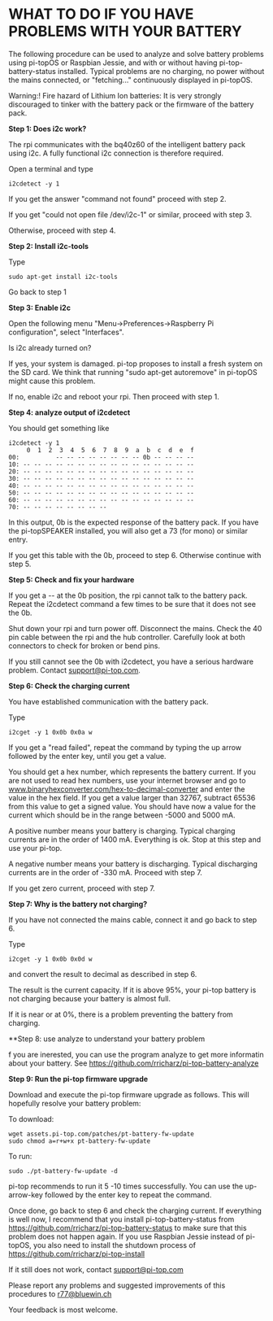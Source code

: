 # WHAT TO DO IF YOU HAVE PROBLEMS WITH YOUR BATTERY

The following procedure can be used to analyze and solve battery problems using pi-topOS or
Raspbian Jessie, and with or without having pi-top-battery-status installed. Typical problems are
no charging, no power without the mains connected, or "fetching..." continuously displayed in pi-topOS.

Warning:! Fire hazard of Lithium Ion batteries: It is very strongly discouraged to tinker with the battery pack
or the firmware of the battery pack.

**Step 1: Does i2c work?**

The rpi communicates with the bq40z60 of the intelligent battery pack using i2c. A fully functional
i2c connection is therefore required.

Open a terminal and type
```
i2cdetect -y 1
```

If you get the answer "command not found" proceed with step 2.

If you get "could not open file /dev/i2c-1" or similar, proceed with step 3.

Otherwise, proceed with step 4.

**Step 2: Install i2c-tools**

Type
```
sudo apt-get install i2c-tools
```
Go back to step 1

**Step 3: Enable i2c**

Open the following menu "Menu->Preferences->Raspberry Pi configuration", select "Interfaces".

Is i2c already turned on?

If yes, your system is damaged. pi-top proposes to install a fresh system on the SD card. We think that
running "sudo apt-get autoremove" in pi-topOS might cause this problem.

If no, enable i2c and reboot your rpi. Then proceed with step 1.

**Step 4: analyze output of i2cdetect**

You should get something like
```
i2cdetect -y 1
     0  1  2  3  4  5  6  7  8  9  a  b  c  d  e  f
00:          -- -- -- -- -- -- -- -- 0b -- -- -- -- 
10: -- -- -- -- -- -- -- -- -- -- -- -- -- -- -- -- 
20: -- -- -- -- -- -- -- -- -- -- -- -- -- -- -- -- 
30: -- -- -- -- -- -- -- -- -- -- -- -- -- -- -- -- 
40: -- -- -- -- -- -- -- -- -- -- -- -- -- -- -- -- 
50: -- -- -- -- -- -- -- -- -- -- -- -- -- -- -- -- 
60: -- -- -- -- -- -- -- -- -- -- -- -- -- -- -- -- 
70: -- -- -- -- -- -- -- --     
```
In this output, 0b is the expected response of the battery pack. If you have the pi-topSPEAKER installed, you will
also get a 73 (for mono) or similar entry.

If you get this table with the 0b, proceed to step 6. Otherwise continue with step 5.

**Step 5: Check and fix your hardware**

If you get a -- at the 0b position, the rpi cannot talk to the battery pack. Repeat the i2cdetect command a few times to
be sure that it does not see the 0b.

Shut down your rpi and turn power off. Disconnect the mains. Check the 40 pin cable between the rpi and the hub controller. Carefully look at both connectors to check for broken or
bend pins.

If you still cannot see the 0b with i2cdetect, you have a serious hardware problem. Contact support@pi-top.com.

**Step 6: Check the charging current**

You have established communication with the battery pack.

Type
```
i2cget -y 1 0x0b 0x0a w
```
If you get a "read failed", repeat the command by typing the up arrow followed by the enter key, until you get a value.

You should get a hex number, which represents the battery current. If you are not used to read hex
numbers, use your internet browser and go to www.binaryhexconverter.com/hex-to-decimal-converter and enter the
value in the hex field. If you get a value larger than 32767, subtract 65536 from this value to get a signed value.
You should have now a value for the current which should be in the range between -5000 and 5000 mA.

A positive number means your battery is charging. Typical charging currents are in the order of 1400 mA.
Everything is ok. Stop at this step and use your pi-top.

A negative number means your battery is discharging. Typical discharging currents are in the order of -330 mA. 
Proceed with step 7.

If you get zero current, proceed with step 7.

**Step 7: Why is the battery not charging?**

If you have not connected the mains cable, connect it and go back to step 6.

Type
```
i2cget -y 1 0x0b 0x0d w
```
and convert the result to decimal as described in step 6.

The result is the current capacity. If it is above 95%, your pi-top battery is not charging because your battery
is almost full.

If it is near or at 0%, there is a problem preventing the battery from charging.

**Step 8: use analyze to understand your battery problem

f you are inerested, you can use the program analyze to get more informatin about your battery. See
https://github.com/rricharz/pi-top-battery-analyze

**Step 9: Run the pi-top firmware upgrade**

Download and execute the pi-top firmware upgrade as follows. This will hopefully resolve your battery problem:

To download:

```
wget assets.pi-top.com/patches/pt-battery-fw-update
sudo chmod a=r+w+x pt-battery-fw-update
```

To run:

```
sudo ./pt-battery-fw-update -d
```

pi-top recommends to run it 5 -10 times successfully. You can use the up-arrow-key followed by the enter key to repeat
the command.

Once done, go back to step 6 and check the charging current. If everything is well now, I recommend that you
install pi-top-battery-status from https://github.com/rricharz/pi-top-battery-status to make sure that this problem does
not happen again. If you use Raspbian Jessie instead of pi-topOS, you also need to install the shutdown process of 
https://github.com/rricharz/pi-top-install

If it still does not work, contact support@pi-top.com


Please report any problems and suggested improvements of this procedures to r77@bluewin.ch 

Your feedback is most welcome.








